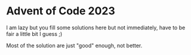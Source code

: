 # Advent of Code 2023

I am lazy but you fill some solutions here but not immediately, have to be fair a little bit I guess ;)

Most of the solution are just "good" enough, not better.
